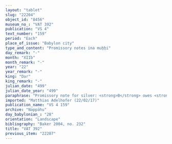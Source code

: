 ```yaml
---
layout: "tablet"
slug: "22204"
object_id: "8456"
museum_no_: "VAT 392"
publication: "VS 4"
text_number: "159"
period: "Each"
place_of_issue: "Babylon city"
type_and_content: "Promissory notes ina muẖẖi"
day_remark: "-"
month: "XIIb"
month_remark: "-"
year: "22"
year_remark: "-"
king: "Dar"
king_remark: "-"
julian_date: "499"
julian_date_year: "499"
paraphrase: "Promissory note for silver: <strong>B</strong> owes <strong>A</strong> 11 shekels of white cut silver of 1/8 alloy. He is to pay in Ayyāru (II) of the 23<sup>rd</sup> year of Darius. 5 witnesses and the scribe (Bulṭāya/Nab&ucirc;-&scaron;umu-uṣur).<br /> &nbsp;<br /> <strong>A</strong>&nbsp;= &Scaron;ellebu/Iddin-Nab&ucirc;//Nappāhu; <strong>B </strong>= Aplāya/Damqa<br /> &nbsp;"
imported: "Matthias Adelhofer (22/02/17)"
publication_name: "VS 4 159"
archive: "Nappāhu"
day_babylonian_: "28"
orientation: "Landscape"
bibliography: "Baker 2004, no. 232"
title: "VAT 392"
previous_item: "22207"
---
```

